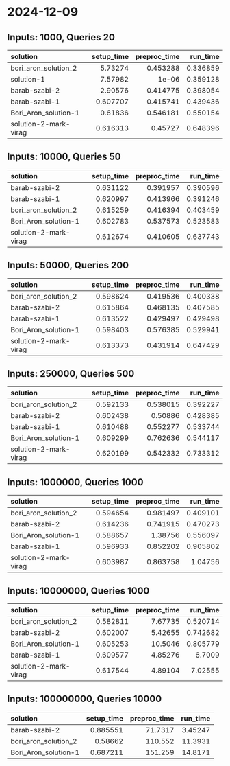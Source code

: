 # 2024-12-09

## Inputs: 1000, Queries 20

| solution              |   setup_time |   preproc_time |   run_time |
|:----------------------|-------------:|---------------:|-----------:|
| bori_aron_solution_2  |     5.73274  |       0.453288 |   0.336859 |
| solution-1            |     7.57982  |       1e-06    |   0.359128 |
| barab-szabi-2         |     2.90576  |       0.414775 |   0.398054 |
| barab-szabi-1         |     0.607707 |       0.415741 |   0.439436 |
| Bori_Aron_solution-1  |     0.61836  |       0.546181 |   0.550154 |
| solution-2-mark-virag |     0.616313 |       0.45727  |   0.648396 |

## Inputs: 10000, Queries 50

| solution              |   setup_time |   preproc_time |   run_time |
|:----------------------|-------------:|---------------:|-----------:|
| barab-szabi-2         |     0.631122 |       0.391957 |   0.390596 |
| barab-szabi-1         |     0.620997 |       0.413966 |   0.391246 |
| bori_aron_solution_2  |     0.615259 |       0.416394 |   0.403459 |
| Bori_Aron_solution-1  |     0.602783 |       0.537573 |   0.523583 |
| solution-2-mark-virag |     0.612674 |       0.410605 |   0.637743 |

## Inputs: 50000, Queries 200

| solution              |   setup_time |   preproc_time |   run_time |
|:----------------------|-------------:|---------------:|-----------:|
| bori_aron_solution_2  |     0.598624 |       0.419536 |   0.400338 |
| barab-szabi-2         |     0.615864 |       0.468135 |   0.407585 |
| barab-szabi-1         |     0.613522 |       0.429497 |   0.429498 |
| Bori_Aron_solution-1  |     0.598403 |       0.576385 |   0.529941 |
| solution-2-mark-virag |     0.613373 |       0.431914 |   0.647429 |

## Inputs: 250000, Queries 500

| solution              |   setup_time |   preproc_time |   run_time |
|:----------------------|-------------:|---------------:|-----------:|
| bori_aron_solution_2  |     0.592133 |       0.538015 |   0.392227 |
| barab-szabi-2         |     0.602438 |       0.50886  |   0.428385 |
| barab-szabi-1         |     0.610488 |       0.552277 |   0.533744 |
| Bori_Aron_solution-1  |     0.609299 |       0.762636 |   0.544117 |
| solution-2-mark-virag |     0.620199 |       0.542332 |   0.733312 |

## Inputs: 1000000, Queries 1000

| solution              |   setup_time |   preproc_time |   run_time |
|:----------------------|-------------:|---------------:|-----------:|
| bori_aron_solution_2  |     0.594654 |       0.981497 |   0.409101 |
| barab-szabi-2         |     0.614236 |       0.741915 |   0.470273 |
| Bori_Aron_solution-1  |     0.588657 |       1.38756  |   0.556097 |
| barab-szabi-1         |     0.596933 |       0.852202 |   0.905802 |
| solution-2-mark-virag |     0.603987 |       0.863758 |   1.04756  |

## Inputs: 10000000, Queries 1000

| solution              |   setup_time |   preproc_time |   run_time |
|:----------------------|-------------:|---------------:|-----------:|
| bori_aron_solution_2  |     0.582811 |        7.67735 |   0.520714 |
| barab-szabi-2         |     0.602007 |        5.42655 |   0.742682 |
| Bori_Aron_solution-1  |     0.605253 |       10.5046  |   0.805779 |
| barab-szabi-1         |     0.609577 |        4.85276 |   6.7009   |
| solution-2-mark-virag |     0.617544 |        4.89104 |   7.02555  |

## Inputs: 100000000, Queries 10000

| solution             |   setup_time |   preproc_time |   run_time |
|:---------------------|-------------:|---------------:|-----------:|
| barab-szabi-2        |     0.885551 |        71.7317 |    3.45247 |
| bori_aron_solution_2 |     0.58662  |       110.552  |   11.3931  |
| Bori_Aron_solution-1 |     0.687211 |       151.259  |   14.8171  |